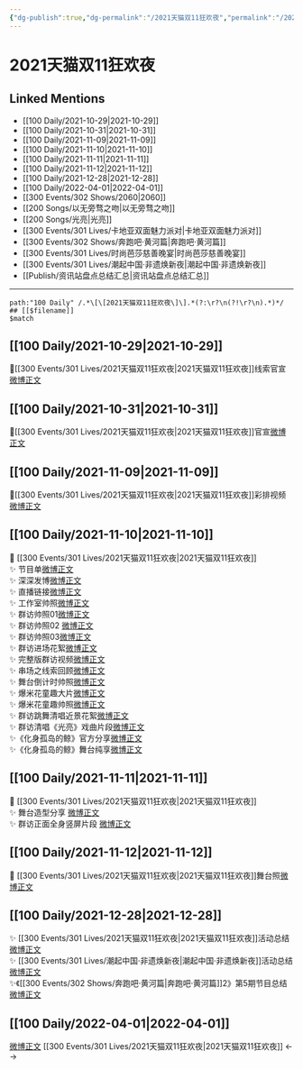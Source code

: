 ```yaml
---
{"dg-publish":true,"dg-permalink":"/2021天猫双11狂欢夜","permalink":"/2021天猫双11狂欢夜/","title":"2021天猫双11狂欢夜","tags":[null],"created":"2022-11-17T21:54:44.000+08:00","updated":"2023-04-10T16:06:15.295+08:00"}
---
```


# 2021天猫双11狂欢夜

## Linked Mentions
- [[100 Daily/2021-10-29\|2021-10-29]]
- [[100 Daily/2021-10-31\|2021-10-31]]
- [[100 Daily/2021-11-09\|2021-11-09]]
- [[100 Daily/2021-11-10\|2021-11-10]]
- [[100 Daily/2021-11-11\|2021-11-11]]
- [[100 Daily/2021-11-12\|2021-11-12]]
- [[100 Daily/2021-12-28\|2021-12-28]]
- [[100 Daily/2022-04-01\|2022-04-01]]
- [[300 Events/302 Shows/2060\|2060]]
- [[200 Songs/以无旁骛之吻\|以无旁骛之吻]]
- [[200 Songs/光亮\|光亮]]
- [[300 Events/301 Lives/卡地亚双面魅力派对\|卡地亚双面魅力派对]]
- [[300 Events/302 Shows/奔跑吧·黄河篇\|奔跑吧·黄河篇]]
- [[300 Events/301 Lives/时尚芭莎慈善晚宴\|时尚芭莎慈善晚宴]]
- [[300 Events/301 Lives/潮起中国·非遗焕新夜\|潮起中国·非遗焕新夜]]
- [[Publish/资讯站盘点总结汇总\|资讯站盘点总结汇总]]


---

```expander
path:"100 Daily" /.*\[\[2021天猫双11狂欢夜\]\].*(?:\r?\n(?!\r?\n).*)*/
## [[$filename]]
$match
```
## [[100 Daily/2021-10-29\|2021-10-29]]
🌟[[300 Events/301 Lives/2021天猫双11狂欢夜\|2021天猫双11狂欢夜]]线索官宣[微博正文](https://m.weibo.cn/6466290670/4697639176112682)

## [[100 Daily/2021-10-31\|2021-10-31]]
🌟[[300 Events/301 Lives/2021天猫双11狂欢夜\|2021天猫双11狂欢夜]]官宣[微博正文](https://m.weibo.cn/6466290670/4698356049776731)
## [[100 Daily/2021-11-09\|2021-11-09]]
🌟[[300 Events/301 Lives/2021天猫双11狂欢夜\|2021天猫双11狂欢夜]]彩排视频[微博正文](https://m.weibo.cn/6466290670/4701655620129059)

## [[100 Daily/2021-11-10\|2021-11-10]]
🌟 [[300 Events/301 Lives/2021天猫双11狂欢夜\|2021天猫双11狂欢夜]]  
✨ 节目单[微博正文](https://m.weibo.cn/6466290670/4701965932826191)  
✨ 深深发博[微博正文](https://m.weibo.cn/6466290670/4702095946547316)  
✨ 直播链接[微博正文](https://m.weibo.cn/6466290670/4702076150482926)  
✨ 工作室帅照[微博正文](https://m.weibo.cn/6466290670/4702101403342465)  
✨ 群访帅照01[微博正文](https://m.weibo.cn/6466290670/4701900760420653)  
✨ 群访帅照02 [微博正文](https://m.weibo.cn/6466290670/4701902527532109)  
✨ 群访帅照03[微博正文](https://m.weibo.cn/6466290670/4701904137096662)  
✨ 群访进场花絮[微博正文](https://m.weibo.cn/6466290670/4701901146819005)  
✨ 完整版群访视频[微博正文](https://m.weibo.cn/6466290670/4701897275999982)  
✨ 串场之线索回顾[微博正文](https://m.weibo.cn/6466290670/4702111377398561)  
✨ 舞台倒计时帅照[微博正文](https://m.weibo.cn/6466290670/4702008495571990)  
✨ 爆米花童趣大片[微博正文](https://m.weibo.cn/6466290670/4702037918614666)  
✨ 爆米花童趣帅照[微博正文](https://m.weibo.cn/6466290670/4702038590489254)  
✨ 群访跳舞清唱近景花絮[微博正文](https://m.weibo.cn/6466290670/4701902123828352)  
✨ 群访清唱《光亮》戏曲片段[微博正文](https://m.weibo.cn/6466290670/4701899099736541)  
✨《化身孤岛的鲸》官方分享[微博正文](https://m.weibo.cn/6466290670/4702094298451989)  
✨《化身孤岛的鲸》舞台纯享[微博正文](https://m.weibo.cn/6466290670/4702125052134715)
## [[100 Daily/2021-11-11\|2021-11-11]]
💫 [[300 Events/301 Lives/2021天猫双11狂欢夜\|2021天猫双11狂欢夜]]  
✨ 舞台造型分享 [微博正文](https://m.weibo.cn/6466290670/4702365561917057)  
✨ 群访正面全身竖屏片段 [微博正文](https://m.weibo.cn/6466290670/4702467490582754)
## [[100 Daily/2021-11-12\|2021-11-12]]
🌟 [[300 Events/301 Lives/2021天猫双11狂欢夜\|2021天猫双11狂欢夜]]舞台照[微博正文](https://m.weibo.cn/6466290670/4702701587272864)
## [[100 Daily/2021-12-28\|2021-12-28]]
✨ [[300 Events/301 Lives/2021天猫双11狂欢夜\|2021天猫双11狂欢夜]]活动总结[微博正文](https://m.weibo.cn/6466290670/4719331072017852)  
✨ [[300 Events/301 Lives/潮起中国·非遗焕新夜\|潮起中国·非遗焕新夜]]活动总结 [微博正文](https://m.weibo.cn/6466290670/4719326630249968)  
✨《[[300 Events/302 Shows/奔跑吧·黄河篇\|奔跑吧·黄河篇]]2》第5期节目总结[微博正文](https://m.weibo.cn/6466290670/4719491777567565)
## [[100 Daily/2022-04-01\|2022-04-01]]
[微博正文](https://m.weibo.cn/5219918112/4753389521472364) [[300 Events/301 Lives/2021天猫双11狂欢夜\|2021天猫双11狂欢夜]]
<-->
